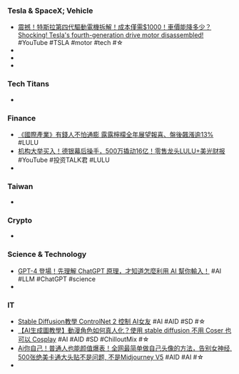 ### Tesla & SpaceX; Vehicle
- [震撼！特斯拉第四代驅動電機拆解！成本僅需$1000！車價能降多少？Shocking! Tesla's fourth-generation drive motor disassembled!](https://www.youtube.com/watch?v=rtzy6W0ERYE) #YouTube #TSLA #motor #tech #☆
-
-
-
### Tech Titans
-
### Finance
- [《國際產業》有錢人不怕通膨 露露檸檬全年展望報喜、盤後飆漲逾13%](https://tw.stock.yahoo.com/news/國際產業-有錢人不怕通膨-露露檸檬全年展望報喜-盤後飆漲逾13-033334108.html) #LULU
- [机构大举买入！德银幕后操手，500万撬动16亿！零售龙头LULU+美光财报](https://www.youtube.com/watch?v=zSgLT57I594) #YouTube #投资TALK君 #LULU
-
### Taiwan
-
### Crypto
-
### Science & Technology
- [GPT-4 登場！先理解 ChatGPT 原理，才知道怎麼利用 AI 幫你輸入！](https://www.youtube.com/watch?v=sL1BNTU-4PI) #AI #LLM #ChatGPT #science
-
### IT
- [Stable Diffusion教學 ControlNet 2  控制 AI女友](https://www.youtube.com/watch?v=OaNzIgGqgsU) #AI #AID #SD #☆
- [【AI生成圖教學】動漫角色如何真人化？使用 stable diffusion 不用 Coser 也可以 Cosplay](https://www.youtube.com/watch?v=pilvkof5PXM) #AI #AID #SD #ChilloutMix #☆
- [Ai你自己！普通人也能颜值爆表！全网最简单做自己头像的方法，告别女神经, 500张绝美卡通大头贴不是问题, 不是Midjourney V5](https://www.youtube.com/watch?v=CByJNFZ3GZs) #AID #AI #☆
-